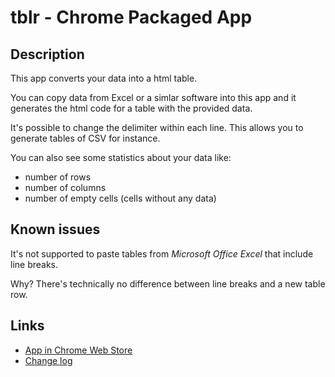 # tblr - Chrome Packaged App

## Description

This app converts your data into a html table.

You can copy data from Excel or a simlar software into this app and it generates the html code for a table with the provided data.

It's possible to change the delimiter within each line. This allows you to generate tables of CSV for instance.

You can also see some statistics about your data like:

* number of rows
* number of columns
* number of empty cells (cells without any data)

## Known issues

It's not supported to paste tables from _Microsoft Office Excel_ that include line breaks.

Why? There's technically no difference between line breaks and a new table row.

## Links

* [App in Chrome Web Store](https://chrome.google.com/webstore/detail/tblr/hfpbmgjmknhcakmgmfofmjloiecbocjj)
* [Change log](https://github.com/alinnert/tblr-chrome-app/blob/master/CHANGELOG.md)
